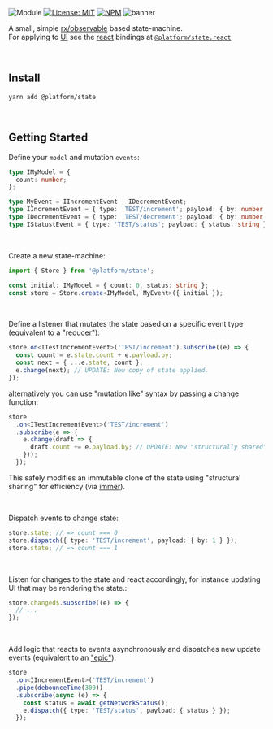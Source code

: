 ![Module](https://img.shields.io/badge/%40platform-state-%23EA4E7E.svg)
[![License: MIT](https://img.shields.io/badge/license-MIT-blue.svg)](https://opensource.org/licenses/MIT)
[![NPM](https://img.shields.io/npm/v/@platform/state.svg?colorB=blue&style=flat)](https://www.npmjs.com/package/@platform/state)
![banner](https://user-images.githubusercontent.com/185555/82968704-09aebc00-a022-11ea-9222-a334ef10b426.png)

A small, simple [rx/observable](https://github.com/ReactiveX/rxjs) based state-machine.  
For applying to [UI](https://en.wikipedia.org/wiki/User_interface) see the [react](https://reactjs.org) bindings at [`@platform/state.react`](../state.react)

<p>&nbsp;<p>

## Install

    yarn add @platform/state

<p>&nbsp;<p>

## Getting Started

Define your `model` and mutation `events`:

```typescript
type IMyModel = {
  count: number;
};

type MyEvent = IIncrementEvent | IDecrementEvent;
type IIncrementEvent = { type: 'TEST/increment'; payload: { by: number } };
type IDecrementEvent = { type: 'TEST/decrement'; payload: { by: number } };
type IStatustEvent = { type: 'TEST/status'; payload: { status: string } };
```

<p>&nbsp;<p>

Create a new state-machine:

```typescript
import { Store } from '@platform/state';

const initial: IMyModel = { count: 0, status: string };
const store = Store.create<IMyModel, MyEvent>({ initial });
```

<p>&nbsp;<p>

Define a listener that mutates the state based on a specific event type (equivalent to a ["reducer"](https://redux.js.org/basics/reducers)):

```typescript
store.on<ITestIncrementEvent>('TEST/increment').subscribe((e) => {
  const count = e.state.count + e.payload.by;
  const next = { ...e.state, count };
  e.change(next); // UPDATE: New copy of state applied.
});
```

alternatively you can use "mutation like" syntax by passing a change function:

```typescript
store
  .on<ITestIncrementEvent>('TEST/increment')
  .subscribe(e => {
    e.change(draft => {
      draft.count += e.payload.by; // UPDATE: New "structurally shared" immutable changes applied.
    }));
  });
```

This safely modifies an immutable clone of the state using "structural sharing" for efficiency (via [immer](https://immerjs.github.io/immer)).

<p>&nbsp;<p>

Dispatch events to change state:

```typescript
store.state; // => count === 0
store.dispatch({ type: 'TEST/increment', payload: { by: 1 } });
store.state; // => count === 1
```

<p>&nbsp;<p>

Listen for changes to the state and react accordingly, for instance updating UI that may be rendering the state.:

```typescript
store.changed$.subscribe((e) => {
  // ...
});
```

<p>&nbsp;<p>

Add logic that reacts to events asynchronously and dispatches new update events (equivalent to an ["epic"](https://redux-observable.js.org)):

```typescript
store
  .on<IIncrementEvent>('TEST/increment')
  .pipe(debounceTime(300))
  .subscribe(async (e) => {
    const status = await getNetworkStatus();
    e.dispatch({ type: 'TEST/status', payload: { status } });
  });
```

<p>&nbsp;<p>
<p>&nbsp;<p>
